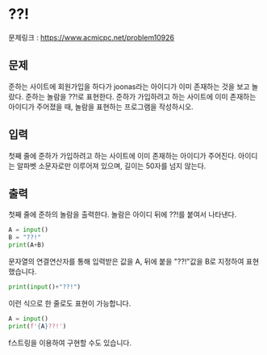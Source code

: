 # ??!

문제링크 : https://www.acmicpc.net/problem10926

## 문제

준하는 사이트에 회원가입을 하다가 joonas라는 아이디가 이미 존재하는 것을 보고 놀랐다. 준하는 놀람을 ??!로 표현한다. 준하가 가입하려고 하는 사이트에 이미 존재하는 아이디가 주어졌을 때, 놀람을 표현하는 프로그램을 작성하시오.

## 입력

첫째 줄에 준하가 가입하려고 하는 사이트에 이미 존재하는 아이디가 주어진다. 아이디는 알파벳 소문자로만 이루어져 있으며, 길이는 50자를 넘지 않는다.

## 출력 

첫째 줄에 준하의 놀람을 출력한다. 놀람은 아이디 뒤에 ??!를 붙여서 나타낸다.

```python
A = input()
B = "??!"
print(A+B)
```

문자열의 연결연산자를 통해 입력받은 값을 A, 뒤에 붙을 "??!"값을 B로 지정하여 표현했습니다.

```python
print(input()+"??!")
```

이런 식으로 한 줄로도 표현이 가능합니다.

```python
A = input()
print(f'{A}??!')
```

f스트링을 이용하여 구현할 수도 있습니다.
